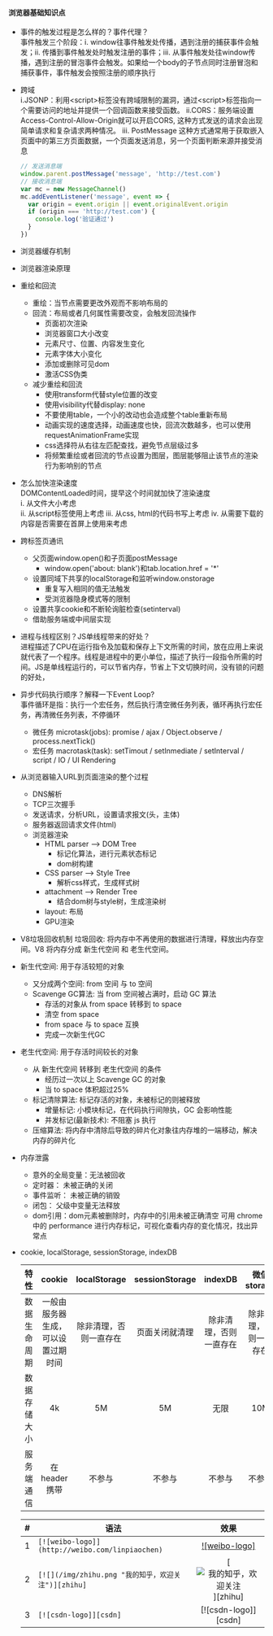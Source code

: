 #### 浏览器基础知识点

* 事件的触发过程是怎么样的？事件代理？  
  事件触发三个阶段：i. window往事件触发处传播，遇到注册的捕获事件会触发；ii. 传播到事件触发处时触发注册的事件；iii. 从事件触发处往window传播，遇到注册的冒泡事件会触发。如果给一个body的子节点同时注册冒泡和捕获事件，事件触发会按照注册的顺序执行

* 跨域  
  i.JSONP：利用\<script\>标签没有跨域限制的漏洞，通过\<script\>标签指向一个需要访问的地址并提供一个回调函数来接受函数。
  ii.CORS：服务端设置Access-Control-Allow-Origin就可以开启CORS, 这种方式发送的请求会出现简单请求和复杂请求两种情况。
  iii. PostMessage 这种方式通常用于获取嵌入页面中的第三方页面数据，一个页面发送消息，另一个页面判断来源并接受消息
  ```javascript
  // 发送消息端
  window.parent.postMessage('message', 'http://test.com')
  // 接收消息端
  var mc = new MessageChannel()
  mc.addEventListener('message', event => {
    var origin = event.origin || event.originalEvent.origin
    if (origin === 'http://test.com') {
      console.log('验证通过')
    }
  })
  ```

* 浏览器缓存机制  
* 浏览器渲染原理  

* 重绘和回流  
  - 重绘：当节点需要更改外观而不影响布局的  
  - 回流：布局或者几何属性需要改变，会触发回流操作
    - 页面初次渲染
    - 浏览器窗口大小改变
    - 元素尺寸、位置、内容发生变化
    - 元素字体大小变化
    - 添加或删除可见dom
    - 激活CSS伪类
  - 减少重绘和回流  
    - 使用transform代替style位置的改变
    - 使用visibility代替display: none
    - 不要使用table，一个小的改动也会造成整个table重新布局
    - 动画实现的速度选择，动画速度也快，回流次数越多，也可以使用requestAnimationFrame实现
    - css选择符从右往左匹配查找，避免节点层级过多
    - 将频繁重绘或者回流的节点设置为图层，图层能够阻止该节点的渲染行为影响别的节点

* 怎么加快渲染速度  
  DOMContentLoaded时间，提早这个时间就加快了渲染速度  
  i. 从文件大小考虑  
  ii. 从script标签使用上考虑
  iii. 从css, html的代码书写上考虑
  iv. 从需要下载的内容是否需要在首屏上使用来考虑
  
 
* 跨标签页通讯
  - 父页面window.open()和子页面postMessage
    - window.open('about: blank')和tab.location.href = '*'
  - 设置同域下共享的localStorage和监听window.onstorage
    - 重复写入相同的值无法触发
    - 受浏览器隐身模式等的限制
  - 设置共享cookie和不断轮询脏检查(setinterval)
  - 借助服务端或中间层实现


* 进程与线程区别？JS单线程带来的好处？  
  进程描述了CPU在运行指令及加载和保存上下文所需的时间，放在应用上来说就代表了一个程序。线程是进程中的更小单位，描述了执行一段指令所需的时间。JS是单线程运行的，可以节省内存，节省上下文切换时间，没有锁的问题的好处，

* 异步代码执行顺序？解释一下Event Loop?  
  事件循环是指：执行一个宏任务，然后执行清空微任务列表，循环再执行宏任务，再清微任务列表，不停循环
  - 微任务 microtask(jobs): promise / ajax / Object.observe / process.nextTick()
  - 宏任务 macrotask(task): setTimout / setInmediate / setInterval / script / IO / UI Rendering

* 从浏览器输入URL到页面渲染的整个过程  
  - DNS解析
  - TCP三次握手
  - 发送请求，分析URL，设置请求报文(头，主体)
  - 服务器返回请求文件(html)
  - 浏览器渲染
    - HTML parser --> DOM Tree
      - 标记化算法，进行元素状态标记
      - dom树构建
    - CSS parser --> Style Tree
      - 解析css样式，生成样式树
    - attachment --> Render Tree
      - 结合dom树与style树，生成渲染树
    - layout: 布局
    - GPU渲染

* V8垃圾回收机制
垃圾回收: 将内存中不再使用的数据进行清理，释放出内存空间。V8 将内存分成 新生代空间 和 老生代空间。
- 新生代空间: 用于存活较短的对象
  - 又分成两个空间: from 空间 与 to 空间
  - Scavenge GC算法: 当 from 空间被占满时，启动 GC 算法
    - 存活的对象从 from space 转移到 to space
    - 清空 from space
    - from space 与 to space 互换
    - 完成一次新生代GC
- 老生代空间: 用于存活时间较长的对象
  - 从 新生代空间 转移到 老生代空间 的条件
    - 经历过一次以上 Scavenge GC 的对象
    - 当 to space 体积超过25%
  - 标记清除算法: 标记存活的对象，未被标记的则被释放
    - 增量标记: 小模块标记，在代码执行间隙执，GC 会影响性能
    - 并发标记(最新技术): 不阻塞 js 执行
  - 压缩算法: 将内存中清除后导致的碎片化对象往内存堆的一端移动，解决 内存的碎片化

- 内存泄露
  - 意外的全局变量：无法被回收
  - 定时器： 未被正确的关闭
  - 事件监听： 未被正确的销毁
  - 闭包： 父级中变量无法释放
  - dom引用：dom元素被删除时，内存中的引用未被正确清空
  可用 chrome 中的 performance 进行内存标记，可视化查看内存的变化情况，找出异常点


* cookie, localStorage, sessionStorage, indexDB

  | 特性 | cookie | localStorage | sessionStorage | indexDB | 微信storage |  
  | :-----: | :-------: | :------: | :-------: | :---------: | :---------: |  
  | 数据生命周期 | 一般由服务器生成，可以设置过期时间 | 除非清理，否则一直存在 | 页面关闭就清理 | 除非清理，否则一直存在 | 除非清理，否则一直存在 |  
  | 数据存储大小 | 4k | 5M | 5M | 无限 | 10M |  
  | 服务端通信 | 在header携带 | 不参与 | 不参与 | 不参与 | 不参与 |  

  |#|语法|效果|
  |---|----|:---:|
  |1|`[![weibo-logo]](http://weibo.com/linpiaochen)`|[![weibo-logo]](http://weibo.com/linpiaochen)|
  |2|`[![](/img/zhihu.png "我的知乎，欢迎关注")][zhihu]`|[![](/img/zhihu.png "我的知乎，欢迎关注")][zhihu]|
  |3|`[![csdn-logo]][csdn]`|[![csdn-logo]][csdn]|